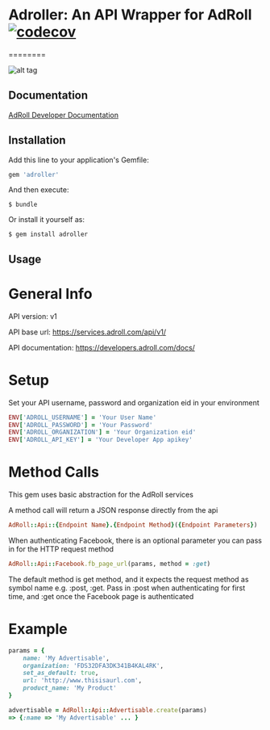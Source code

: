 # Adroller: An API Wrapper for AdRoll [![codecov](https://codecov.io/gh/springbot/adroller/branch/master/graph/badge.svg)](https://codecov.io/gh/springbot/adroller)
========

![alt tag](https://upload.wikimedia.org/wikipedia/commons/8/86/AdRoll.png)

## Documentation
[AdRoll Developer Documentation](https://developers.adroll.com/index.html)

## Installation

Add this line to your application's Gemfile:

```ruby
gem 'adroller'
```

And then execute:

    $ bundle

Or install it yourself as:

    $ gem install adroller

## Usage

General Info
============

API version: v1

API base url: https://services.adroll.com/api/v1/

API documentation: https://developers.adroll.com/docs/

Setup
=====

Set your API username, password and organization eid in your environment

```ruby
ENV['ADROLL_USERNAME'] = 'Your User Name'
ENV['ADROLL_PASSWORD'] = 'Your Password'
ENV['ADROLL_ORGANIZATION'] = 'Your Organization eid'
ENV['ADROLL_API_KEY'] = 'Your Developer App apikey'
```

Method Calls
============

This gem uses basic abstraction for the AdRoll services

A method call will return a JSON response directly from the api

```ruby
AdRoll::Api::{Endpoint Name}.{Endpoint Method}({Endpoint Parameters})
```

When authenticating Facebook, there is an optional parameter you can pass in for the HTTP request method
``` ruby
AdRoll::Api::Facebook.fb_page_url(params, method = :get)
```
The default method is get method, and it expects the request method as symbol name e.g. :post, :get.
Pass in :post when authenticating for first time, and :get once the Facebook page is authenticated

Example
=========

```ruby
params = {
    name: 'My Advertisable',
    organization: 'FDS32DFA3DK341B4KAL4RK',
    set_as_default: true,
    url: 'http://www.thisisaurl.com',
    product_name: 'My Product'
}

advertisable = AdRoll::Api::Advertisable.create(params)
=> {:name => 'My Advertisable' ... }
```
